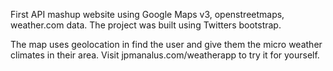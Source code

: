 First API mashup website using Google Maps v3, openstreetmaps, weather.com data. The project was built using Twitters bootstrap. 

The map uses geolocation in find the user and give them the micro weather climates in their area. Visit jpmanalus.com/weatherapp to try it for yourself. 